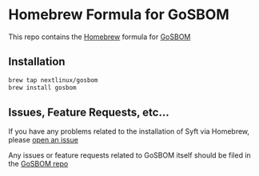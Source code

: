 # Homebrew Formula for GoSBOM

This repo contains the [Homebrew](https://brew.sh/) formula for
[GoSBOM](https://github.com/nextlinux/gosbom)

## Installation

```sh
brew tap nextlinux/gosbom
brew install gosbom
```

## Issues, Feature Requests, etc...

If you have any problems related to the installation of Syft via Homebrew,
please [open an issue](https://github.com/nextlinux/homebrew-sbom/issues/new)

Any issues or feature requests related to GoSBOM itself should be filed in the
[GoSBOM repo](https://github.com/nextlinux/gosbom)
